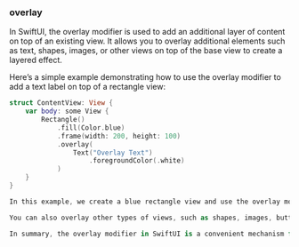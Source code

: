 ### overlay

In SwiftUI, the overlay modifier is used to add an additional layer of content on top of an existing view. It allows you to overlay additional elements such as text, shapes, images, or other views on top of the base view to create a layered effect.

Here’s a simple example demonstrating how to use the overlay modifier to add a text label on top of a rectangle view:

```Swift
struct ContentView: View {
    var body: some View {
        Rectangle()
            .fill(Color.blue)
            .frame(width: 200, height: 100)
            .overlay(
                Text("Overlay Text")
                    .foregroundColor(.white)
            )
    }
}

In this example, we create a blue rectangle view and use the overlay modifier to add a text label on top of it. This results in the text label being overlaid on the rectangle view, creating a visual layered effect.

You can also overlay other types of views, such as shapes, images, buttons, etc., using the overlay modifier to achieve various overlay effects.

In summary, the overlay modifier in SwiftUI is a convenient mechanism for adding layered content on top of an existing view, allowing you to create richer visual and interactive effects.
